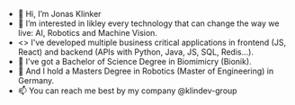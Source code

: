 - 👋 Hi, I’m Jonas Klinker
- 👀 I’m interested in likley every technology that can change the way we live: AI, Robotics and Machine Vision.
- <> I've developed multiple business critical applications in frontend (JS, React) and backend (APIs with Python, Java, JS, SQL, Redis...).
- 🔧 I've got a Bachelor of Science Degree in Biomimicry (Bionik). 
- 🦾 And I hold a Masters Degree in Robotics (Master of Engineering) in Germany.
- 📫 You can reach me best by my company @klindev-group

<!---
KlinkerJ/KlinkerJ is a ✨ special ✨ repository because its `README.md` (this file) appears on your GitHub profile.
You can click the Preview link to take a look at your changes.
--->
